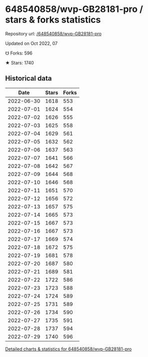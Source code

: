 # 648540858/wvp-GB28181-pro / stars & forks statistics

Repository url: [/648540858/wvp-GB28181-pro](https://github.com/648540858/wvp-GB28181-pro)

Updated on Oct 2022, 07

☋ Forks: 596

★ Stars: 1740

## Historical data
| Date | Stars | Forks |
|------|-------|-------|
| 2022-06-30 | 1618 | 553 | 
| 2022-07-01 | 1624 | 554 | 
| 2022-07-02 | 1626 | 555 | 
| 2022-07-03 | 1625 | 558 | 
| 2022-07-04 | 1629 | 561 | 
| 2022-07-05 | 1632 | 562 | 
| 2022-07-06 | 1637 | 563 | 
| 2022-07-07 | 1641 | 566 | 
| 2022-07-08 | 1642 | 567 | 
| 2022-07-09 | 1644 | 568 | 
| 2022-07-10 | 1646 | 568 | 
| 2022-07-11 | 1651 | 570 | 
| 2022-07-12 | 1656 | 572 | 
| 2022-07-13 | 1657 | 575 | 
| 2022-07-14 | 1665 | 573 | 
| 2022-07-15 | 1667 | 573 | 
| 2022-07-16 | 1667 | 573 | 
| 2022-07-17 | 1669 | 574 | 
| 2022-07-18 | 1672 | 575 | 
| 2022-07-19 | 1681 | 578 | 
| 2022-07-20 | 1687 | 580 | 
| 2022-07-21 | 1689 | 581 | 
| 2022-07-22 | 1722 | 586 | 
| 2022-07-23 | 1723 | 588 | 
| 2022-07-24 | 1724 | 589 | 
| 2022-07-25 | 1731 | 589 | 
| 2022-07-26 | 1734 | 590 | 
| 2022-07-27 | 1735 | 591 | 
| 2022-07-28 | 1737 | 594 | 
| 2022-07-29 | 1740 | 596 | 


[Detailed charts & statistics for 648540858/wvp-GB28181-pro](https://reviewgithub.com/rep/648540858/wvp-GB28181-pro)
